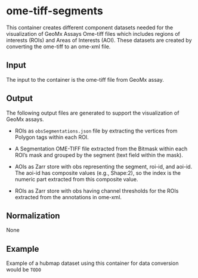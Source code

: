 # ome-tiff-segments
This container creates different component datasets needed for the visualization of GeoMx Assays Ome-tiff files which includes regions of interests (ROIs) and Areas of Interests (AOI). These datasets are created by converting the ome-tiff to an ome-xml file.

## Input
The input to the container is the ome-tiff file from GeoMx assay.

## Output
The following output files are generated to support the visualization of GeoMx assays.

- ROIs as `obsSegmentations.json` file by extracting the vertices from Polygon tags within each ROI.

- A Segmentation OME-TIFF file extracted from the Bitmask within each ROI’s mask and grouped by the segment (text field within the mask). 

- AOIs as Zarr store with obs representing the segment, roi-id, and aoi-id. The aoi-id has composite values (e.g., Shape:2), so the index is the numeric part extracted from this composite value.

- ROIs as Zarr store with obs having channel thresholds for the ROIs extracted from the annotations in ome-xml.
 
## Normalization
None

## Example
Example of a hubmap dataset using this container for data conversion would be `TODO` 